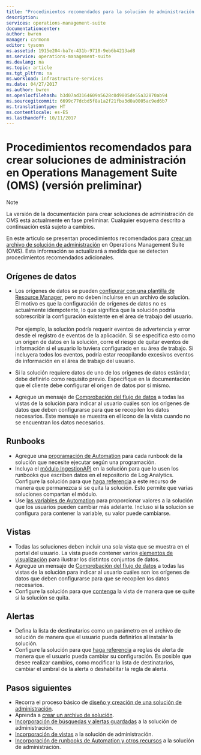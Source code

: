```yaml
---
title: "Procedimientos recomendados para la solución de administración de OMS | Microsoft Docs"
description: 
services: operations-management-suite
documentationcenter: 
author: bwren
manager: carmonm
editor: tysonn
ms.assetid: 1915e204-ba7e-431b-9718-9eb6b4213ad8
ms.service: operations-management-suite
ms.devlang: na
ms.topic: article
ms.tgt_pltfrm: na
ms.workload: infrastructure-services
ms.date: 04/27/2017
ms.author: bwren
ms.openlocfilehash: b3d07ad3164609a5628c0d9805de55a32870ab94
ms.sourcegitcommit: 6699c77dcbd5f8a1a2f21fba3d0a0005ac9ed6b7
ms.translationtype: HT
ms.contentlocale: es-ES
ms.lasthandoff: 10/11/2017
---
```

# <a name="best-practices-for-creating-management-solutions-in-operations-management-suite-oms-preview"></a>Procedimientos recomendados para crear soluciones de administración en Operations Management Suite (OMS) (versión preliminar)
> [!NOTE]
> La versión de la documentación para crear soluciones de administración de OMS está actualmente en fase preliminar. Cualquier esquema descrito a continuación está sujeto a cambios.  

En este artículo se presentan procedimientos recomendados para [crear un archivo de solución de administración](operations-management-suite-solutions-solution-file.md) en Operations Management Suite (OMS).  Esta información se actualizará a medida que se detecten procedimientos recomendados adicionales.

## <a name="data-sources"></a>Orígenes de datos
- Los orígenes de datos se pueden [configurar con una plantilla de Resource Manager](../log-analytics/log-analytics-template-workspace-configuration.md), pero no deben incluirse en un archivo de solución.  El motivo es que la configuración de orígenes de datos no es actualmente idempotente, lo que significa que la solución podría sobrescribir la configuración existente en el área de trabajo del usuario.<br><br>Por ejemplo, la solución podría requerir eventos de advertencia y error desde el registro de eventos de la aplicación.  Si se especifica esto como un origen de datos en la solución, corre el riesgo de quitar eventos de información si el usuario lo tuviera configurado en su área de trabajo.  Si incluyera todos los eventos, podría estar recopilando excesivos eventos de información en el área de trabajo del usuario.

- Si la solución requiere datos de uno de los orígenes de datos estándar, debe definirlo como requisito previo.  Especifique en la documentación que el cliente debe configurar el origen de datos por sí mismo.  
- Agregue un mensaje de [Comprobación del flujo de datos](../log-analytics/log-analytics-view-designer-tiles.md) a todas las vistas de la solución para indicar al usuario cuáles son los orígenes de datos que deben configurarse para que se recopilen los datos necesarios.  Este mensaje se muestra en el icono de la vista cuando no se encuentran los datos necesarios.


## <a name="runbooks"></a>Runbooks
- Agregue una [programación de Automation](../automation/automation-schedules.md) para cada runbook de la solución que necesite ejecutar según una programación.
- Incluya el [módulo IngestionAPI](https://www.powershellgallery.com/packages/OMSIngestionAPI/1.5) en la solución para que lo usen los runbooks que escriben datos en el repositorio de Log Analytics.  Configure la solución para que [haga referencia](operations-management-suite-solutions-solution-file.md#solution-resource) a este recurso de manera que permanezca si se quita la solución.  Esto permite que varias soluciones compartan el módulo.
- Use [las variables de Automation](../automation/automation-schedules.md) para proporcionar valores a la solución que los usuarios pueden cambiar más adelante.  Incluso si la solución se configura para contener la variable, su valor puede cambiarse.

## <a name="views"></a>Vistas
- Todas las soluciones deben incluir una sola vista que se muestra en el portal del usuario.  La vista puede contener varios [elementos de visualización](../log-analytics/log-analytics-view-designer-parts.md) para ilustrar los distintos conjuntos de datos.
- Agregue un mensaje de [Comprobación del flujo de datos](../log-analytics/log-analytics-view-designer-tiles.md) a todas las vistas de la solución para indicar al usuario cuáles son los orígenes de datos que deben configurarse para que se recopilen los datos necesarios.
- Configure la solución para que [contenga](operations-management-suite-solutions-solution-file.md#solution-resource) la vista de manera que se quite si la solución se quita.

## <a name="alerts"></a>Alertas
- Defina la lista de destinatarios como un parámetro en el archivo de solución de manera que el usuario pueda definirlos al instalar la solución.
- Configure la solución para que [haga referencia](operations-management-suite-solutions-solution-file.md#solution-resource) a reglas de alerta de manera que el usuario pueda cambiar su configuración.  Es posible que desee realizar cambios, como modificar la lista de destinatarios, cambiar el umbral de la alerta o deshabilitar la regla de alerta. 


## <a name="next-steps"></a>Pasos siguientes
* Recorra el proceso básico de [diseño y creación de una solución de administración](operations-management-suite-solutions-creating.md).
* Aprenda a [crear un archivo de solución](operations-management-suite-solutions-solution-file.md).
* [Incorporación de búsquedas y alertas guardadas](operations-management-suite-solutions-resources-searches-alerts.md) a la solución de administración.
* [Incorporación de vistas](operations-management-suite-solutions-resources-views.md) a la solución de administración.
* [Incorporación de runbooks de Automation y otros recursos](operations-management-suite-solutions-resources-automation.md) a la solución de administración.

